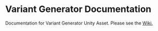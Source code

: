 # Variant Generator Documentation
Documentation for Variant Generator Unity Asset.
Please see the <a href="https://github.com/gvrocksnow/variant-generator-docs/wiki">Wiki.</a>

